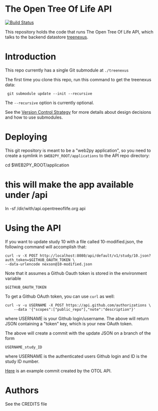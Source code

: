 # The Open Tree Of Life API

[![Build Status](https://secure.travis-ci.org/OpenTreeOfLife/api.opentreeoflife.org.png)](http://travis-ci.org/OpenTreeOfLife/api.opentreeoflife.org)

This repository holds the code that runs The Open Tree Of Life API, which talks
to the backend datastore [treenexus](https://github.com/OpenTreeOfLife/treenexus).

# Introduction

This repo currently has a single Git submodule at ``` ./treenexus ```

The first time you clone this repo, run this command to get the treenexus data:

     git submodule update --init --recursive

The ```--recursive``` option is currently optional.

See the [Version Control Strategy](https://github.com/OpenTreeOfLife/api.opentreeoflife.org/blob/master/vcs_strategy.md) for more details about design decisions and how to use submodules.

# Deploying

This git repository is meant to be a "web2py application", so you need to
create a symlink in ```$WEB2PY_ROOT/applications``` to the API repo directory:

   cd $WEB2PY_ROOT/application
   # this will make the app available under /api
   ln -sf /dir/with/api.opentreeoflife.org api

# Using the API

If you want to update study 10 with a file called 10-modified.json, the
following command will accomplish that:

    curl -v -X POST http://localhost:8080/api/default/v1/study/10.json?auth_token=$GITHUB_OAUTH_TOKEN \
    --data-urlencode nexson@10-modified.json

Note that it assumes a Github Oauth token is stored in the environment variable

    $GITHUB_OAUTH_TOKEN

To get a Github OAuth token, you can use ```curl``` as well:

    curl -v -u USERNAME -X POST https://api.github.com/authorizations \
        --data '{"scopes":["public_repo"],"note":"description"}'

where USERNAME is your Github login/username. The above will return JSON
containing a "token" key, which is your new OAuth token.

The above will create a commit with the update JSON on a branch of the form

    USERNAME_study_ID

where USERNAME is the authenticated users Github login and ID is the study ID
number.

[Here](https://github.com/OpenTreeOfLife/treenexus/compare/leto_study_9?expand=1)
is an example commit created by the OTOL API.

# Authors

See the CREDITS file
